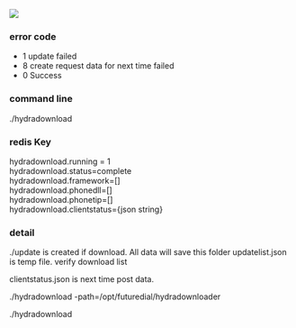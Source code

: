 ![](https://www.futuredial.com/wp-content/uploads/2020/02/futuredial-logo-color.svg)

### error code
* 1 update failed
* 8 create request data for next time failed
* 0 Success

### command line
./hydradownload


### redis Key
hydradownload.running = 1  
hydradownload.status=complete  
hydradownload.framework=[]  
hydradownload.phonedll=[]  
hydradownload.phonetip=[]  
hydradownload.clientstatus={json string}  



### detail
./update  is created if download. All data will save this folder
updatelist.json is temp file. verify download list

clientstatus.json is next time post data.

./hydradownload -path=/opt/futuredial/hydradownloader

./hydradownload


